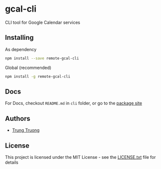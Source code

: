 # gcal-cli

CLI tool for Google Calendar services

## Installing

As dependency

```sh
npm install --save remote-gcal-cli
```

Global (recommended)
```sh
npm install -g remote-gcal-cli
```

## Docs

For Docs, checkout `README.md` in `cli` folder, or go to the [package site](https://www.npmjs.com/package/remote-gcal-cli)

## Authors

* [Trung Truong](https://github.com/ttrung149)

## License

This project is licensed under the MIT License - see the [LICENSE.txt](LICENSE.txt) file for details
